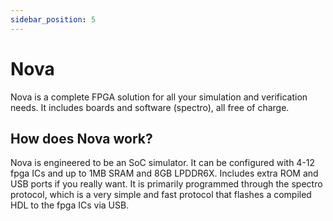 ```yaml
---
sidebar_position: 5
---
```


# Nova

Nova is a complete FPGA solution for all your simulation and verification needs. It includes boards and software (spectro), all free of charge.

## How does Nova work?

Nova is engineered to be an SoC simulator. It can be configured with 4-12 fpga ICs and up to 1MB SRAM and 8GB LPDDR6X. Includes extra ROM and USB ports if you really want. It is primarily programmed through the spectro protocol, which is a very simple and fast protocol that flashes a compiled HDL to the fpga ICs via USB.
